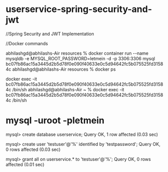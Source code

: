 # userservice-spring-security-and-jwt

//Spring Security and JWT Implementation


//Docker commands

abhilashgd@abhilashs-Air resources % docker container run --name mysqldb -e MYSQL_ROOT_PASSWORD=letmein -d -p 3306:3306 mysql   
bc07fb86ac15a3445d2b5d78f0e090f40633e0c5d94642fc5b075525fd31584c
abhilashgd@abhilashs-Air resources % docker ps

docker exec -it bc07fb86ac15a3445d2b5d78f0e090f40633e0c5d94642fc5b075525fd31584c /bin/sh
abhilashgd@abhilashs-Air ~ % docker exec -it bc07fb86ac15a3445d2b5d78f0e090f40633e0c5d94642fc5b075525fd31584c /bin/sh

# mysql -uroot -pletmein

mysql> create database userservice;
Query OK, 1 row affected (0.03 sec)

mysql> create user 'testuser'@'%' identified by 'testpassword';
Query OK, 0 rows affected (0.03 sec)

mysql> grant all on userservice.* to 'testuser'@'%';
Query OK, 0 rows affected (0.01 sec)
